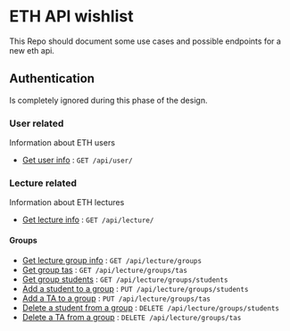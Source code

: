 # ETH API wishlist

This Repo should document some use cases and possible endpoints for a new eth api.


## Authentication

Is completely ignored during this phase of the design.

### User related

Information about ETH users

* [Get user info](user/get.md) : `GET /api/user/`

### Lecture related

Information about ETH lectures

* [Get lecture info](lecture/get.md) : `GET /api/lecture/`
  
#### Groups
* [Get lecture group info](lecture/groups/get.md) : `GET /api/lecture/groups`
* [Get group tas](lecture/groups/getTAs.md) : `GET /api/lecture/groups/tas`
* [Get group students](lecture/groups/getStudents.md) : `GET /api/lecture/groups/students`
* [Add a student to a group](lecture/groups/putStudent.md) : `PUT /api/lecture/groups/students`
* [Add a TA to a group](lecture/groups/putTA.md) : `PUT /api/lecture/groups/tas`
* [Delete a student from a group](lecture/groups/deleteStudent.md) : `DELETE /api/lecture/groups/students`
* [Delete a TA from a group](lecture/groups/deleteTA.md) : `DELETE /api/lecture/groups/tas`
